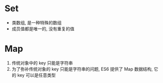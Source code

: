 # Set
- 类数组, 是一种特殊的数组
- 成员值都是唯一的, 没有重复的值

# Map
1. 传统对象中的 key 只能是字符串
2. 为了弥补传统对象的 key 只能是字符串的问题, ES6 提供了 Map 数据结构, 它的 key 可以是任意类型